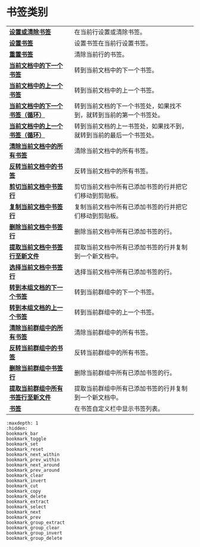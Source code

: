 # 书签类别

|     |     |
| --- | --- |
| **[设置或清除书签](../bookmarks/bookmark_toggle)** | 在当前行设置或清除书签。 |
| **[设置书签](../bookmarks/bookmark_set)** | 设置书签在当前行设置书签。 |
| **[重置书签](../bookmarks/bookmark_reset)** | 清除当前行的书签。 |
| **[当前文档中的下一个书签](../bookmarks/bookmark_next_within)** | 转到当前文档中的下一个书签。 |
| **[当前文档中的上一个书签](../bookmarks/bookmark_prev_within)** | 转到当前文档中的上一个书签。 |
| **[当前文档中的下一个书签（循环）](../bookmarks/bookmark_next_around)** | 转到当前文档的下一个书签处，如果找不到，就转到当前的第一个书签处。 |
| **[当前文档中的上一个书签（循环）](../bookmarks/bookmark_prev_around)** | 转到当前文档的上一书签处，如果找不到，就转到当前的最后一个书签处。 |
| **[清除当前文档中的所有书签](../bookmarks/bookmark_clear)** | 清除当前文档中的所有书签。 |
| **[反转当前文档中的书签](../bookmarks/bookmark_invert)** | 反转当前文档中的所有书签。 |
| **[剪切当前文档中书签行](../bookmarks/bookmark_cut)** | 剪切当前文档中所有已添加书签的行并把它们移动到剪贴板。 |
| **[复制当前文档中书签行](../bookmarks/bookmark_copy)** | 复制当前文档中所有已添加书签的行并把它们移动到剪贴板。 |
| **[删除当前文档中书签行](../bookmarks/bookmark_delete)** | 删除当前文档中所有已添加书签的行。 |
| **[提取当前文档中书签行至新文件](../bookmarks/bookmark_extract)** | 提取当前文档中所有已添加书签的行并复制到一个新文档中。 |
| **[选择当前文档中书签行](../bookmarks/bookmark_select)** | 选择当前文档中所有已添加书签的行。 |
| **[转到本组文档的下一个书签](../bookmarks/bookmark_next)** | 转到当前群组中的下一个书签。 |
| **[转到本组文档的上一个书签](../bookmarks/bookmark_prev)** | 转到当前群组中的上一个书签。 |
| **[清除当前群组中的所有书签](../bookmarks/bookmark_group_clear)** | 清除当前群组中的所有书签。 |
| **[反转当前群组中的书签](../bookmarks/bookmark_group_invert)** | 反转当前群组中的所有书签。 |
| **[删除当前群组中书签行](../bookmarks/bookmark_group_delete)** | 删除当前群组中所有已添加书签的行。 |
| **[提取当前群组中所有书签行至新文件](../bookmarks/bookmark_group_extract)** | 提取当前群组中所有已添加书签的行并复制到一个新文档中。 |
| **[书签](../bookmarks/bookmark_bar)** | 在书签自定义栏中显示书签列表。 |

```{toctree}
:maxdepth: 1
:hidden:
bookmark_bar
bookmark_toggle
bookmark_set
bookmark_reset
bookmark_next_within
bookmark_prev_within
bookmark_next_around
bookmark_prev_around
bookmark_clear
bookmark_invert
bookmark_cut
bookmark_copy
bookmark_delete
bookmark_extract
bookmark_select
bookmark_next
bookmark_prev
bookmark_group_extract
bookmark_group_clear
bookmark_group_invert
bookmark_group_delete
```
